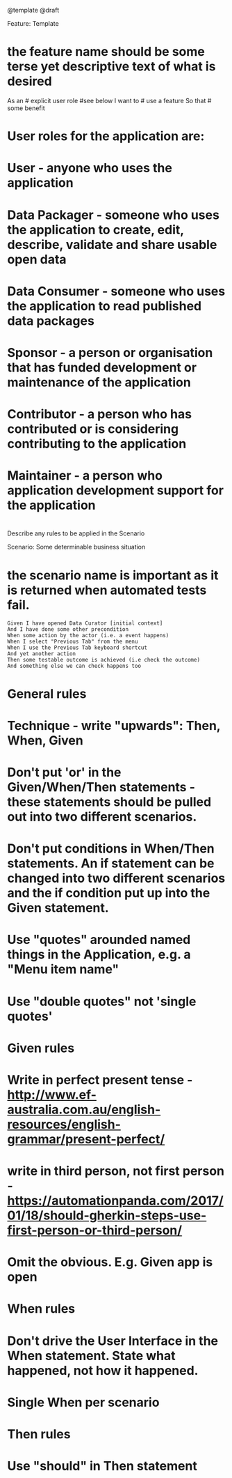 @template @draft

Feature: Template
# the feature name should be some terse yet descriptive text of what is desired
  As an # explicit user role #see below
  I want to # use a feature
  So that # some benefit

# User roles for the application are:
#
#   User - anyone who uses the application
#   Data Packager - someone who uses the application to create, edit, describe, validate and share usable open data
#   Data Consumer - someone who uses the application to read published data packages
#   Sponsor - a person or organisation that has funded development or maintenance of the application
#   Contributor - a person who has contributed or is considering contributing to the application
#   Maintainer - a person who application development support for the application
#

  Describe any rules to be applied in the Scenario


  Scenario: Some determinable business situation
#   the scenario name is important as it is returned when automated tests fail.
    Given I have opened Data Curator [initial context]
    And I have done some other precondition
    When some action by the actor (i.e. a event happens)
    When I select "Previous Tab" from the menu
    When I use the Previous Tab keyboard shortcut
    And yet another action
    Then some testable outcome is achieved (i.e check the outcome)
    And something else we can check happens too

# General rules
#
# Technique - write "upwards": Then, When, Given
#
# Don't put 'or' in the Given/When/Then statements - these statements should be pulled out into two different scenarios.
#
# Don't put conditions in  When/Then statements. An if statement can be changed into two different scenarios and the if condition put up into the Given statement.
#
# Use "quotes" arounded named things in the Application, e.g. a "Menu item name"
#
# Use "double quotes" not 'single quotes'
#




# Given rules
#
# Write in perfect present tense - http://www.ef-australia.com.au/english-resources/english-grammar/present-perfect/
#
# write in third person, not first person - https://automationpanda.com/2017/01/18/should-gherkin-steps-use-first-person-or-third-person/
#
# Omit the obvious. E.g. Given app is open
#
# When rules
#
# Don't drive the User Interface in the When statement. State what happened, not how it happened.
#
# Single When per scenario
#
# Then rules
#
# Use "should" in Then statement
#
